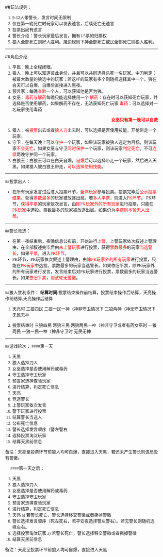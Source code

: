 ##<font face="黑体">玩法规则：
1.	9-12人带警长，发言时间无限制
2.	仅在第一晚死亡时玩家可以发表遗言，后续死亡无遗言
3.	投票出局有遗言
4.	警长介绍：警长玩家最后发言，拥有1.5票的归票权
5.	狼人全部死亡则好人胜利。屠边规则下神全部死亡或民全部死亡则狼人胜利。

</font>

---
##<font face="黑体">角色介绍
1.	平民：晚上全程闭眼。
2.	狼人：晚上可以知道彼此身份，并且可以共同选择杀死一名玩家。中刀判定：被最大数量的狼选中的玩家；若这样的玩家有多个则随机选择其中一个。狼在白天可以自爆，自爆后直接进入黑夜。
3.	预言家：每晚<font color=red>查验</font>一个人，可以获知他是否为狼。
4.	女巫：<font color=red>毒药与解药</font>每晚只能选择使用一个
<font color=red>解药</font>：存在时可以获知死亡玩家，并选择是否使用解药，如果解药不存在，无法获知死亡玩家
<font color=red>毒药</font>：可以选择对一名玩家使用毒药
**<p align="right"><font color=red>女巫只有第一晚可以自救</font></p>**

<font face="黑体">

5.	猎人：被<font color=red>投票</font>出去或者<font color=red>狼人刀</font>出去时，可以选择是否使用技能，开枪带走一个玩家。
6.	守卫：在每天晚上可以<font color=red>守护</font>一个玩家，如果该玩家被狼人选定为目标，则该玩家<font color=red>不会死亡</font>。如果女巫与守卫<font color=red>同时保护</font>一个玩家，则该玩家<font color=red>判定死亡</font>。不可<font color=red>连续</font>两晚守护同一个玩家。
7.	白狼王：白狼王可以在白天自爆，<font color=red>自爆</font>后可以选择带走一个玩家，然后进入天黑。如果猎人被白狼王带走，<font color=red>可以选择使用技能</font>。

</font>

---
##<font face="黑体">投票出人：
+ 在所有玩家发言过后进入投票环节，<font color=red>全体玩家</font>参与投票。投票完毕后<font color=red>公示投票结果</font>。获得<font color=red>票数最多</font>的玩家被放逐出局。若<font color=red>多人平票</font>，则进入<font color=red>PK环节</font>。
PK环节，<font color=red>获得平票</font>的玩家依次发言，由<font color=red>除PK玩家外的所有玩家</font>进行投票，只能在<font color=red>PK玩家</font>中选投。票数最多的玩家被放逐出局。如果仍为<font color=red>平票则本轮无人出局</font>。 
</font>

---
##<font face="黑体">警长竞选：
+ 在第一夜结束后，夜晚信息公布前，开始进行<font color=red>上警</font>，上警玩家依次叙述上警理由，在全部叙述完毕后由<font color=red>未上警玩家</font>进行投票，获得<font color=red>票数最多</font>的玩家<font color=red>当选警长</font>，如果<font color=red>平票</font>，进入<font color=red>PK环节</font>。
+ PK环节，PK玩家依次叙述上警理由，由<font color=red>除PK玩家外的所有玩家</font>进行投票，只能在<font color=red>PK玩家</font>中选投。票数最多的玩家当选警长。如果依旧平票，除PK玩家外的所有玩家进行发言，发言结束后对PK玩家进行投票，票数最多的玩家当选警长。如果<font color=red>依旧平票，则该轮无警徽</font>。 
</font>

---
##<font face="黑体">狼人胜利条件：
**结算时间**:投票结束操作前结算，投票结束操作后结算，天亮操作前结算,天亮操作后结算

1.	天亮时
三狼四民
二狼一民一神（神非守卫情况下
二狼两神（神无守卫情况下
无民无神

2.  投票结束时
三狼四民
两狼三民
两狼两民一神（神非守卫或者有药女巫时
一狼两民
一狼一民一神（神非守卫时
无民无神
</font>

---
##游戏轮次：
####第一天
1)	天黑
2)	狼人选择刀人
3)	女巫选择是否使用解药或毒药
4)	守卫选择守卫玩家
5)	预言家选择查验玩家
6)	进行结算，判定死亡信息
7)	天亮
8)	竞选警长
9)	上警玩家依次发言
10)	警下玩家进行投票
11)	结算警长当选人
12)	公布死亡信息
13)	警长选择发言顺序（警左警右
14)	选择投票淘汰玩家
15)	结算天黑前信息

备注：天亮至投票环节前狼人均可自爆，直接进入天黑，若还未产生警长则该局没有警徽。

 
####第一天之后：
1)	天黑
2)	狼人选择刀人
3)	女巫选择是否使用解药或毒药
4)	守卫选择守卫玩家
5)	预言家选择查验玩家
6)	进行结算，判定死亡信息
7)	天亮
a)	若警长死亡，警长选择移交警徽或者撕掉警徽
8)	警长选择发言顺序（死左死右，若平安夜选择警左警右）。若无警长则随机选择左右。
9)	选择投票淘汰玩家
a)	若警长死亡，警长选择移交警徽或者撕掉警徽
10)	结算天黑前信息

备注：天亮至投票环节前狼人均可自爆，直接进入天黑

</font>